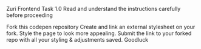 Zuri Frontend Task 1.0
Read and understand the instructions carefully before proceeding

Fork this codepen repository
Create and link an external stylesheet on your fork. 
Style the page to look more appealing. 
Submit the link to your forked repo with all your styling & adjustments saved. 
Goodluck
